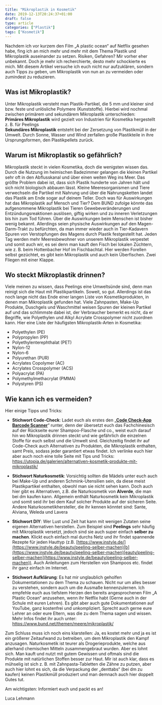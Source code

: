 ```yaml
---
title: "Mikroplastik in Kosmetik"
date: 2019-12-13T20:24:37+01:00
draft: false
type: article
categories: ["Plastik"]
tags: ["Kosmetik"]
---
```

Nachdem ich vor kurzem den Film „A plastic ocean“ auf Netflix gesehen
habe, fing ich an mich mehr und mehr mit dem Thema Plastik und
Mikroplastik auseinander zu setzen. Risiken, Gefahren? Mir vorher eher
unbekannt. Doch je mehr ich recherchierte, desto mehr schockierte es
mich. Mit diesem Artikel versuche ich euch nicht nur aufzuklären,
sondern auch Tipps zu geben, um Mikroplastik von nun an zu vermeiden
oder zumindest zu reduzieren.
<!--more-->
Was ist Mikroplastik?
---------------------

Unter Mikroplastik versteht man Plastik-Partikel, die 5 mm und kleiner
sind bzw. feste und unlösliche Polymere (Kunststoffe). Hierbei wird
nochmal zwischen primärem und sekundärem Mikroplastik unterschieden:\
**Primäres Mikroplastik** wird gezielt von Industrien für Kosmetika
hergestellt z. B. für Peelings\
**Sekundäres Mikroplastik** entsteht bei der Zersetzung von Plastikmüll
in der Umwelt. Durch Sonne, Wasser und Wind zerfallen große Plastikteile
in ihre Ursprungsformen, den Plastikpellets zurück.

Warum ist Mikroplastik so gefährlich?
-------------------------------------

Mikroplastik steckt in vielen Kosmetika, doch die wenigsten wissen das.
Durch die Nutzung im heimischen Badezimmer gelangen die kleinen Partikel
sehr oft in den Abflusskanal und über einen weiten Weg ins Meer. Das
größte Problem dabei ist, dass sich Plastik hunderte von Jahren hält und
sich nicht biologisch abbauen lässt. Kleine Meeresorganismen und Tiere
verwechseln die Partikel mit Nahrung und über die Nahrungsketten landet
das Plastik am Ende sogar auf deinem Teller.
Doch was für Auswirkungen hat das Mikroplastik auf Mensch und Tier? Dem
BUND zufolge könnte das aufgenommene Mikroplastik bei Tieren
Gewebeveränderungen und Entzündungsreaktionen auslösen, giftig wirken
und zu inneren Verletzungen bis hin zum Tod führen. Über die
Auswirkungen beim Menschen ist bisher wenig bekannt. Allerdings seien
physische Auswirkungen auf den Magen-Darm-Trakt zu befürchten, da man
immer wieder auch in Tier-Kadavern Spuren von Verstopfungen des Magens
durch Plastik festgestellt hat.
Jeden Tag werden mehr Meeresbewohner von unserem Mikroplastik verpestet
und somit auch wir, es sei denn man kauft den Fisch bei lokalen
Züchtern, wie z. B. beim Hottenbacher Hof im Fischbachtal. Hier werden
Forellen selbst gezüchtet, es gibt kein Mikroplastik und auch kein
Überfischen. Zwei Fliegen mit einer Klappe.

Wo steckt Mikroplastik drinnen?
-------------------------------

Viele meinen zu wissen, dass Peelings eine Umweltsünde sind, denn man
reinigt sich die Haut mit Plastikpartikeln. Soweit, so gut. Allerdings
ist das noch lange nicht das Ende einer langen Liste von
Kosmetikprodukten, in denen man Mikroplastik gefunden hat.
Viele Zahnpasten, Make-Up Produkte, Duschgels und Waschmittel weisen
Spuren der kleinen Partikel auf und das schlimmste dabei ist, der
Verbraucher bemerkt es nicht, da er Begriffe, wie Polyethylen und Alkyl
Acrylate Crosspolymer nicht zuordnen kann.
Hier eine Liste der häufigsten Mikroplastik-Arten in Kosmetika:

-   Polyethylen (PE)
-   Polypropylen (PP)
-   Polyethylenterephthalat (PET)
-   Nylon-12
-   Nylon-6
-   Polyurethan (PUR)
-   Acrylates Copolymer (AC)
-   Acrylates Crosspolymer (ACS)
-   Polyacrylat (PA)
-   Polymethylmethacrylat (PMMA)
-   Polystyren (PS)

Wie kann ich es vermeiden?
--------------------------

Hier einige Tipps und Tricks:

-   **Stichwort Code-Check**: Ladet euch als erstes den „**[Code
    Check-App Barcode
    Scanner](https://www.codecheck.info/so-gehts/mobil)**“ runter, denn
    der übersetzt euch das Fachchinesisch auf der Rückseite eurer
    Shampoo-Flasche und co., weist euch darauf hin wo Mikroplastik
    drinnen steckt und wie gefährlich die einzelnen Stoffe für euch
    selbst und die Umwelt sind. Gleichzeitig findet ihr auf Code-Check
    auch Alternativen zu Produkten, die Mikroplastik enthalten, samt
    Preis, sodass jeder garantiert etwas findet.
    Ich verlinke euch hier aber auch noch eine tolle Seite mit Tips und
    Tricks:
    <https://utopia.de/galerien/alternativen-kosmetik-produkte-mit-mikroplastik/>

-   **Stichwort Naturkosmetik**: Vorsichtig sollten die Mädels unter
    euch auch bei Make-Up und anderen Schmink-Utensilien sein, da diese
    meist Plastikpartikel enthalten, obwohl man sie nicht sehen kann.
    Doch auch hier gibt es Alternativen, z.B. die Naturkosmetik von
    **Alverde**, die man bei dm kaufen kann. Allgemein enthält
    Naturkosmetik kein Mikroplastik und somit seid ihr bei dem Kauf
    solcher Produkte auf der sicheren Seite.
    Andere Naturkosmetikhersteller, die ihr kennen könntet sind: Sante,
    Alviana, Weleda und Lavera

-   **Stichwort DIY**: Wer Lust und Zeit hat kann mit wenigen Zutaten
    seine eigenen Alternativen herstellen. Zum Beispiel sind
    **Peelings** sehr häufig mit Mikroplastik versetzt, jedoch sind sie
    auch super einfach **selber zu machen**. Klickt euch einfach mal
    durchs Netz und ihr findet spannende Rezepte für jeden Hauttyp (z.B.
    [https://www.instyle.de/](https://www.instyle.de/beauty/peeling-selber-machen)[b](https://www.instyle.de/beauty/peeling-selber-machen)[eauty/peeling-selber-machen](https://www.instyle.de/beauty/peeling-selber-machen)).
    Auch Anleitungen zum Herstellen von Shampoos etc. findet ihr ganz
    einfach im Internet.

-   **Stichwort Aufklärung**: Es hat mir unglaublich geholfen
    Dokumentationen zu dem Thema zu schauen. Nicht nur um alles besser
    zu verstehen, sondern auch um die Ausmaße kennenzulernen.
    Ich empfehle euch aus tiefstem Herzen den bereits angesprochenen
    Film „A Plastic Ocean“ anzusehen, wenn ihr Netflix habt (Gerne auch
    in der Schule mit euren Lehren).
    Es gibt aber auch gute Dokumentationen auf YouTube, ganz kostenfrei
    und unkompliziert. Sprecht auch gerne eure Lehrer an oder eure
    Eltern, was die zu dem Thema sagen und wissen. Mehr Infos findet ihr
    auch unter: <https://www.bund.net/themen/meere/mikroplastik/>

Zum Schluss muss ich noch eins klarstellen:
Ja, es kostet mehr und ja es ist ein größerer Zeitaufwand zu betreiben,
um dem Mikroplastik den Kampf anzusagen. Naturkosmetik ist teurer als
Drogerieprodukte, welche aus allerhand chemischen Mitteln
zusammengebraut wurden. Aber es lohnt sich. Man kauft und nutzt mit
gutem Gewissen und oftmals sind die Produkte mit natürlichen Stoffen
besser zur Haut.
Mir ist auch klar, dass es mühselig ist sich z. B. mit
Zahnpasta-Tabletten die Zähne zu putzen, aber auch hier lohnt es sich,
da die Verpackung der „denttabs“ (bei dm zu kaufen) keinen Plastikmüll
produziert und man demnach auch hier doppelt Gutes tut.

Am wichtigsten: Informiert euch und packt es an!


Luca Lehmann
